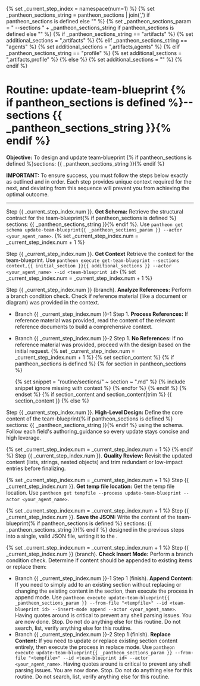 
{% set _current_step_index = namespace(num=1) %}
{% set _pantheon_sections_string = pantheon_sections | join(',') if pantheon_sections is defined else "" %}
{% set _pantheon_sections_param = " --sections " + _pantheon_sections_string if pantheon_sections is defined else "" %}
{% if _pantheon_sections_string == "artifacts" %}
  {% set additional_sections = ",artifacts" %}
{% elif _pantheon_sections_string == "agents" %}
  {% set additional_sections = ",artifacts,agents" %}
{% elif _pantheon_sections_string == "profile" %}
  {% set additional_sections = ",artifacts,profile" %}
{% else %}
  {% set additional_sections = "" %}
{% endif %}
# Routine: update-team-blueprint {% if pantheon_sections is defined %}--sections {{ _pantheon_sections_string }}{% endif %}

**Objective:** To design and update team-blueprint {% if pantheon_sections is defined %}sections: {{ _pantheon_sections_string }}{% endif %}

**IMPORTANT:** To ensure success, you must follow the steps below exactly as outlined and in order. Each step provides unique context required for the next, and deviating from this sequence will prevent you from achieving the optimal outcome.

---

Step {{ _current_step_index.num }}. **Get Schema:** Retrieve the structural contract for the team-blueprint{% if pantheon_sections is defined %} sections: {{ _pantheon_sections_string }}{% endif %}. Use `pantheon get schema update-team-blueprint{{ _pantheon_sections_param }} --actor <your_agent_name>`.
{% set _current_step_index.num = _current_step_index.num + 1 %}

Step {{ _current_step_index.num }}. **Get Context** Retrieve the context for the team-blueprint. Use `pantheon execute get-team-blueprint --sections context,{{ initial_section }}{{ additional_sections }} --actor <your_agent_name> --id <team-blueprint id>`
{% set _current_step_index.num = _current_step_index.num + 1 %}

Step {{ _current_step_index.num }} (branch). **Analyze References:** Perform a branch condition check. Check if reference material (like a document or diagram) was provided in the context.
  - Branch {{ _current_step_index.num }}-1 Step 1. **Process References:** If reference material was provided, read the content of the relevant reference documents to build a comprehensive context.
  - Branch {{ _current_step_index.num }}-2 Step 1. **No References:** If no reference material was provided, proceed with the design based on the initial request.
{% set _current_step_index.num = _current_step_index.num + 1 %}
{% set section_content %}
{% if pantheon_sections is defined %}
{% for section in pantheon_sections %}

    {% set snippet = "routine/sections/" ~ section ~ ".md" %}
    {% include snippet ignore missing with context %}
{% endfor %}
{% endif %}
{% endset %}
{% if section_content and section_content|trim %}
{{ section_content }}
{% else %}

Step {{ _current_step_index.num }}. **High-Level Design:** Define the core content of the team-blueprint{% if pantheon_sections is defined %} sections: {{ _pantheon_sections_string }}{% endif %} using the schema. Follow each field's authoring_guidance so every update stays concise and high leverage.

{% set _current_step_index.num = _current_step_index.num + 1 %}
{% endif %}
Step {{ _current_step_index.num }}. **Quality Review:** Revisit the updated content (lists, strings, nested objects) and trim redundant or low-impact entries before finalizing.

{% set _current_step_index.num = _current_step_index.num + 1 %}
Step {{ _current_step_index.num }}. **Get temp file location:** Get the temp file location. Use `pantheon get tempfile --process update-team-blueprint --actor <your_agent_name>`.

{% set _current_step_index.num = _current_step_index.num + 1 %}
Step {{ _current_step_index.num }}. **Save the JSON:** Write the content of the team-blueprint{% if pantheon_sections is defined %} sections: {{ _pantheon_sections_string }}{% endif %} designed in the previous steps into a single, valid JSON file, writing it to the <tempfile>.

{% set _current_step_index.num = _current_step_index.num + 1 %}
Step {{ _current_step_index.num }} (branch). **Check Insert Mode:** Perform a branch condition check. Determine if content should be appended to existing items or replace them:
  - Branch {{ _current_step_index.num }}-1 Step 1 (finish). **Append Content:** If you need to simply add to an existing section without replacing or changing the existing content in the section, then execute the process in append mode. Use `pantheon execute update-team-blueprint{{ _pantheon_sections_param }} --from-file "<tempfile>" --id <team-blueprint id> --insert-mode append --actor <your_agent_name>`. Having quotes around <tempfile> is critical to prevent any shell parsing issues. You are now done. Stop. Do not do anything else for this routine. Do not search, list, verify anything else for this routine.
  - Branch {{ _current_step_index.num }}-2 Step 1 (finish). **Replace Content:** If you need to update or replace existing section content entirely, then execute the process in replace mode. Use `pantheon execute update-team-blueprint{{ _pantheon_sections_param }} --from-file "<tempfile>" --id <team-blueprint id> --actor <your_agent_name>`. Having quotes around <tempfile> is critical to prevent any shell parsing issues. You are now done. Stop. Do not do anything else for this routine. Do not search, list, verify anything else for this routine.